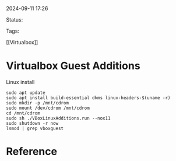 
2024-09-11 17:26

Status:

Tags:

[[Virtualbox]]

# Virtualbox Guest Additions

Linux install

```shell
sudo apt update
sudo apt install build-essential dkms linux-headers-$(uname -r)
sudo mkdir -p /mnt/cdrom
sudo mount /dev/cdrom /mnt/cdrom
cd /mnt/cdrom
sudo sh ./VBoxLinuxAdditions.run --nox11
sudo shutdown -r now
lsmod | grep vboxguest
```


# Reference

